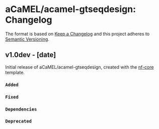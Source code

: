 # aCaMEL/acamel-gtseqdesign: Changelog

The format is based on [Keep a Changelog](https://keepachangelog.com/en/1.0.0/)
and this project adheres to [Semantic Versioning](https://semver.org/spec/v2.0.0.html).

## v1.0dev - [date]

Initial release of aCaMEL/acamel-gtseqdesign, created with the [nf-core](https://nf-co.re/) template.

### `Added`

### `Fixed`

### `Dependencies`

### `Deprecated`
